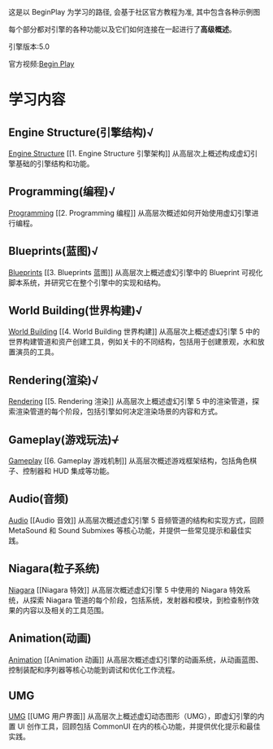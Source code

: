 这是以 BeginPlay 为学习的路径, 会基于社区官方教程为准, 其中包含各种示例图

每个部分都对引擎的各种功能以及它们如何连接在一起进行了**高级概述**。

引擎版本:5.0

官方视频:[Begin Play](https://dev.epicgames.com/community/learning/paths/0w/unreal-engine-beginplay)

# 学习内容

## Engine Structure(引擎结构)√

[Engine Structure](https://jsgqfsm5h1r9.sg.larksuite.com/wiki/KXDYwq85Tioptsk5DJjlwxJ4gif)
[[1. Engine Structure 引擎架构]]
从高层次上概述构成虚幻引擎基础的引擎结构和功能。

## Programming(编程)√

[Programming](https://jsgqfsm5h1r9.sg.larksuite.com/wiki/VVP2wy8tgiNk2gks8v9l9x2VgRf)
[[2. Programming 编程]]
从高层次概述如何开始使用虚幻引擎进行编程。

## Blueprints(蓝图)√

[Blueprints](https://jsgqfsm5h1r9.sg.larksuite.com/wiki/PP38w48qei9GU9kEvz8lIHEOgjb)
[[3. Blueprints 蓝图]]
从高层次上概述虚幻引擎中的 Blueprint 可视化脚本系统，并研究它在整个引擎中的实现和结构。

## World Building(世界构建)√

[World Building](https://jsgqfsm5h1r9.sg.larksuite.com/wiki/K6bcwWsfYixQjZkKiXilmry5gJe)
[[4. World Building 世界构建]]
从高层次上概述虚幻引擎 5 中的世界构建管道和资产创建工具，例如关卡的不同结构，包括用于创建景观，水和放置演员的工具。

## Rendering(渲染)√

[Rendering](https://jsgqfsm5h1r9.sg.larksuite.com/wiki/PQmIwcCcSimaX5kbELalNnIRgog)
[[5. Rendering 渲染]]
从高层次上概述虚幻引擎 5 中的渲染管道，探索渲染管道的每个阶段，包括引擎如何决定渲染场景的内容和方式。

## Gameplay(游戏玩法)~~√~~

[Gameplay](https://jsgqfsm5h1r9.sg.larksuite.com/wiki/MhSXwXw71i4jYlkBXDhl5zbmgCf)
[[6. Gameplay 游戏机制]]
从高层次概述游戏框架结构，包括角色棋子、控制器和 HUD 集成等功能。

## Audio(音频)

[Audio](https://jsgqfsm5h1r9.sg.larksuite.com/wiki/Kk6jw2PwliksCSkAR4NlZRljgHe)
[[Audio 音效]]
从高层次概述虚幻引擎 5 音频管道的结构和实现方式，回顾 MetaSound 和 Sound Submixes 等核心功能，并提供一些常见提示和最佳实践。

## Niagara(粒子系统)

[Niagara](https://jsgqfsm5h1r9.sg.larksuite.com/wiki/UA9wwpZdfi8hy0kE9rZluXJhghg)
[[Niagara 特效]]
从高层次概述虚幻引擎 5 中使用的 Niagara 特效系统，从探索 Niagara 管道的每个阶段，包括系统，发射器和模块，到检查制作效果的内容以及相关的工具范围。

## Animation(动画)

[Animation](https://jsgqfsm5h1r9.sg.larksuite.com/wiki/NGhzwzLFFie6dMkZHO5lOgONg4g)
[[Animation 动画]]
从高层次概述虚幻引擎的动画系统，从动画蓝图、控制装配和序列器等核心功能到调试和优化工作流程。

## UMG

[UMG](https://jsgqfsm5h1r9.sg.larksuite.com/wiki/OUUbwKPSuiHQM8ku4PqlGx8jgeg)
[[UMG 用户界面]]
从高层次上概述虚幻动态图形（UMG），即虚幻引擎的内置 UI 创作工具，回顾包括 CommonUI 在内的核心功能，并提供优化提示和最佳实践。
